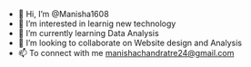 - 👋 Hi, I’m @Manisha1608
- 👀 I’m interested in learnig new technology
- 🌱 I’m currently learning Data Analysis
- 💞️ I’m looking to collaborate on Website design and Analysis 
- 📫 To connect with me manishachandratre24@gmail.com 

<!---
Manisha1608/Manisha1608 is a ✨ special ✨ repository because its `README.md` (this file) appears on your GitHub profile.
You can click the Preview link to take a look at your changes.
--->
